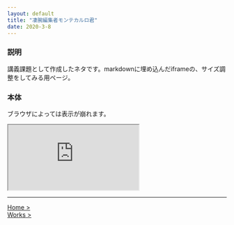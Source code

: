 ```yaml
---
layout: default
title: "凄腕編集者モンテカルロ君"
date: 2020-3-8
---
```


### 説明

講義課題として作成したネタです。markdownに埋め込んだiframeの、サイズ調整をしてみる用ページ。

### 本体

ブラウザによっては表示が崩れます。

<div class="htmlcontentcontainer">
    <div class="htmlcontent">
    <iframe src="https://nakashimas.github.io/docs/works/GreatAuthorMonteCarlo/index.html">loading</iframe>
    </div>
</div>

<hr>

[Home >](https://nakashimas.github.io/index.html)  
[Works >](https://nakashimas.github.io/docs/works/works.html)